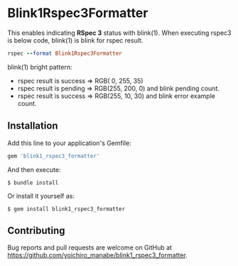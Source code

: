 # Blink1Rspec3Formatter

This enables indicating **RSpec 3** status with blink(1). When executing rspec3 is below code, blink(1) is blink for rspec result.

```ruby
rspec --format Blink1Rspec3Formatter
```

blink(1) bright pattern:

* rspec result is success => RGB(  0, 255, 35)
* rspec result is pending => RGB(255, 200,  0) and blink pending count.
* rspec result is success => RGB(255,  10, 30) and blink error example count.

## Installation

Add this line to your application's Gemfile:

```ruby
gem 'blink1_rspec3_formatter'
```

And then execute:

    $ bundle install

Or install it yourself as:

    $ gem install blink1_rspec3_formatter

## Contributing

Bug reports and pull requests are welcome on GitHub at https://github.com/yoichiro_manabe/blink1_rspec3_formatter.

